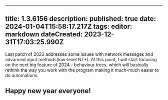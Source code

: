 
---
title: 1.3.6156
description: 
published: true
date: 2024-01-04T15:58:17.217Z
tags: 
editor: markdown
dateCreated: 2023-12-31T17:03:25.990Z
---		
		
Last patch of 2023 addresses some issues with network messages and advanced input methods(low-level NT*).  At this point, I will start focusing on the next big feature of 2024 - behaviour trees, which will basically rethink the way you work with the program making it much-much easier to do automations.

## Happy new year everyone!  